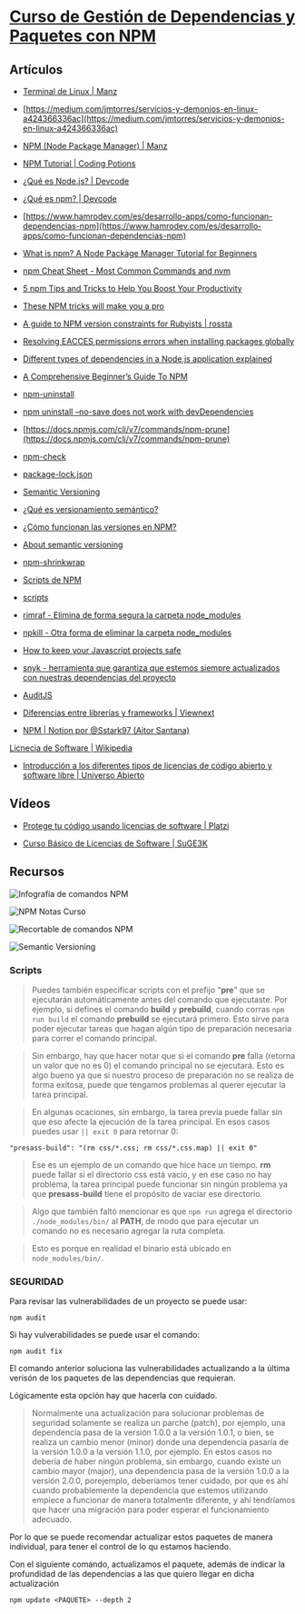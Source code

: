 # [Curso de Gestión de Dependencias y Paquetes con NPM](https://platzi.com/clases/npm/)

## Artículos

-   [Terminal de Linux | Manz](https://terminaldelinux.com/terminal/)

-   [https://medium.com/jmtorres/servicios-y-demonios-en-linux-a424366336ac](https://medium.com/jmtorres/servicios-y-demonios-en-linux-a424366336ac)

-   [NPM (Node Package Manager) | Manz](https://lenguajejs.com/npm/)

-   [NPM Tutorial | Coding Potions](https://codingpotions.com/npm-tutorial)

-   [¿Qué es Node.js? | Devcode](https://devcode.la/blog/que-es-nodejs/)

-   [¿Qué es npm? | Devcode](https://devcode.la/blog/que-es-npm/)

-   [https://www.hamrodev.com/es/desarrollo-apps/como-funcionan-dependencias-npm](https://www.hamrodev.com/es/desarrollo-apps/como-funcionan-dependencias-npm)

-   [What is npm? A Node Package Manager Tutorial for Beginners](https://www.freecodecamp.org/news/what-is-npm-a-node-package-manager-tutorial-for-beginners/)

-   [npm Cheat Sheet - Most Common Commands and nvm](https://www.freecodecamp.org/news/npm-cheat-sheet-most-common-commands-and-nvm/)

-   [5 npm Tips and Tricks to Help You Boost Your Productivity](https://www.freecodecamp.org/news/5-npm-tips-and-tricks/)

-   [These NPM tricks will make you a pro](https://www.freecodecamp.org/news/10-npm-tricks-that-will-make-you-a-pro-a945982afb25/)

-   [A guide to NPM version constraints for Rubyists | rossta](https://rossta.net/blog/npm-version-constraints-for-rubyists.html)

-   [Resolving EACCES permissions errors when installing packages globally](https://docs.npmjs.com/resolving-eacces-permissions-errors-when-installing-packages-globally)

-   [Different types of dependencies in a Node.js application explained](https://javascript.plainenglish.io/what-the-dependency-types-of-dependencies-in-a-node-js-application-explained-904a5424fbd3)

-   [A Comprehensive Beginner’s Guide To NPM](https://www.tabnine.com/blog/a-comprehensive-beginners-guide-to-npm/)

-   [npm-uninstall](https://docs.npmjs.com/cli/v6/commands/npm-uninstall)

-   [npm uninstall –no-save does not work with devDependencies](https://npm.community/t/npm-uninstall-no-save-does-not-work-with-devdependencies/1039)

-   [https://docs.npmjs.com/cli/v7/commands/npm-prune](https://docs.npmjs.com/cli/v7/commands/npm-prune)

-   [npm-check](https://www.npmjs.com/package/npm-check)

-   [package-lock.json](https://docs.npmjs.com/cli/v7/configuring-npm/package-lock-json)

-   [Semantic Versioning](https://semver.org/)

-   [¿Qué es versionamiento semántico?](https://fperez217.medium.com/qu%C3%A9-es-versionamiento-sem%C3%A1ntico-bf495b9eb028)

-   [¿Cómo funcionan las versiones en NPM?](https://platzi.com/tutoriales/1763-npm/8399-como-funcionan-las-versiones-en-npm/)

-   [About semantic versioning](https://docs.npmjs.com/about-semantic-versioning)

-   [npm-shrinkwrap](https://docs.npmjs.com/cli/v7/commands/npm-shrinkwrap)

-   [Scripts de NPM](https://lenguajejs.com/npm/administracion/scripts-de-npm/)

-   [scripts](https://docs.npmjs.com/cli/v7/using-npm/scripts)

-   [rimraf - Elimina de forma segura la carpeta node_modules](https://www.npmjs.com/package/rimraf)

-   [npkill - Otra forma de eliminar la carpeta node_modules](https://npkill.js.org/)

-   [How to keep your Javascript projects safe](https://dev.to/thedanmiller/how-to-keep-your-javascript-projects-safe-3jgi)

-   [snyk - herramienta que garantiza que estemos siempre actualizados con nuestras dependencias del proyecto](https://snyk.io/)

-   [AuditJS](https://github.com/sonatype-nexus-community/auditjs)

-   [Diferencias entre librerías y frameworks | Viewnext](https://www.viewnext.com/diferencias-entre-librerias-y-frameworks/)

-   [NPM | Notion por @Sstark97 (Aitor Santana)](https://keen-nannyberry-2b8.notion.site/NPM-7560cea59ece4a6c8dd939d24057fd6e)

[Licnecia de Software | Wikipedia](https://es.wikipedia.org/wiki/Licencia_de_software)

-   [Introducción a los diferentes tipos de licencias de código abierto y software libre | Universo Abierto](https://universoabierto.org/2015/12/20/introduccion-a-los-diferentes-tipos-de-licencias-de-codigo-abierto-y-software-libre/)

## Vídeos

-   [Protege tu código usando licencias de software | Platzi](https://www.youtube.com/watch?v=eWtjgfzpt6Y)

-   [Curso Básico de Licencias de Software | SuGE3K](https://www.youtube.com/playlist?list=PLyLcPK3h0D7CJ4QT0wLsWFzlbUTq010kB)

## Recursos

![Infografía de comandos NPM](https://i.imgur.com/xh4Jtbm.jpg)

![NPM Notas Curso](https://i.imgur.com/PcIovO2.jpg)

![Recortable de comandos NPM](https://i.imgur.com/2VnQZ0z.jpg)

![Semantic Versioning](https://i.imgur.com/KZXk9g6.jpg)

### Scripts

> Puedes también especificar scripts con el prefijo “**pre**” que se ejecutarán automáticamente antes del comando que ejecutaste. Por ejemplo, si defines el comando **build** y **prebuild**, cuando corras `npm run build` el comando **prebuild** se ejecutará primero. Esto sirve para poder ejecutar tareas que hagan algún tipo de preparación necesaria para correr el comando principal.

> Sin embargo, hay que hacer notar que si el comando **pre** falla (retorna un valor que no es 0) el comando principal no se ejecutará. Esto es algo bueno ya que si nuestro proceso de preparación no se realiza de forma exitosa, puede que tengamos problemas al querer ejecutar la tarea principal.

> En algunas ocaciones, sin embargo, la tarea previa puede fallar sin que eso afecte la ejecución de la tarea principal. En esos casos puedes usar `|| exit 0` para retornar 0:

```
"presass-build": "(rm css/*.css; rm css/*.css.map) || exit 0"
```

> Ese es un ejemplo de un comando que hice hace un tiempo. **rm** puede fallar si el directorio css está vacio, y en ese caso no hay problema, la tarea principal puede funcionar sin ningún problema ya que **presass-build** tiene el propósito de vaciar ese directorio.

> Algo que también faltó mencionar es que `npm run` agrega el directorio `./node_modules/bin/` al **PATH**, de modo que para ejecutar un comando no es necesario agregar la ruta completa.

> Esto es porque en realidad el binario está ubicado en `node_modules/bin/`.


### SEGURIDAD

Para revisar las vulnerabilidades de un proyecto se puede usar:

```
npm audit
```

Si hay vulverabilidades se puede usar el comando:

```
npm audit fix
```

El comando anterior soluciona las vulnerabilidades actualizando a la última verisón de los paquetes de las dependencias que requieran.

Lógicamente esta opción hay que hacerla con cuidado.

>Normalmente una actualización para solucionar problemas de seguridad solamente se realiza un parche (patch), por ejemplo, una dependencia pasa de la versión 1.0.0 a la versión 1.0.1, o bien, se realiza un cambio menor (minor) donde una dependencia pasaría de la versión 1.0.0 a la versión 1.1.0, por ejemplo. En estos casos no debería de haber ningún problema, sin embargo, cuando existe un cambio mayor (major), una dependencia pasa de la versión 1.0.0 a la versión 2.0.0, porejemplo, deberíamos tener cuidado, por que es ahí cuando probablemente la dependencia que estemos utilizando empiece a funcionar de manera totalmente diferente, y ahí tendríamos que hacer una migración para poder esperar el funcionamiento adecuado.

Por lo que se puede recomendar actualizar estos paquetes de manera individual, para tener el control de lo qu estamos haciendo.

Con el siguiente comando, actualizamos el paquete, además de indicar la profundidad de las dependencias a las que quiero llegar en dicha actualización

```
npm update <PAQUETE> --depth 2
```
